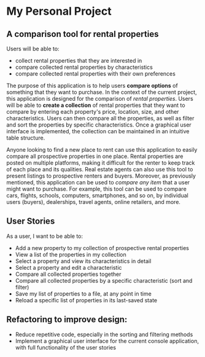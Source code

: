 # My Personal Project

## A comparison tool for rental properties

Users will be able to:
- collect rental properties that they are interested in
- compare collected rental properties by characteristics
- compare collected rental properties with their own preferences

The purpose of this application is to help users **compare options** of something that they want to purchase. 
In the context of the current project, this application is designed for the comparison of *rental properties*. 
Users will be able to **create a collection** of rental properties that they want to compare by entering each property's 
price, location, size, and other characteristics. Users can then compare all the properties, as 
well as filter and sort the properties by specific characteristics. Once a graphical user interface is 
implemented, the collection can be maintained in an intuitive table structure.

Anyone looking to find a new place to rent can use this application to easily compare all prospective properties in
one place. Rental properties are posted on multiple platforms, making it difficult for the renter to keep track of each
place and its qualities. Real estate agents can also use this tool to present listings to prospective renters and 
buyers. Moreover, as previously mentioned, this application can be used to *compare any item* that a user might want to 
purchase. For example, this tool can be used to compare cars, flights, schools, computers, smartphones, and so on, by
individual users (buyers), dealerships, travel agents, online retailers, and more.

## User Stories

As a user, I want to be able to:
- Add a new property to my collection of prospective rental properties
- View a list of the properties in my collection
- Select a property and view its characteristics in detail
- Select a property and edit a characteristic
- Compare all collected properties together
- Compare all collected properties by a specific characteristic (sort and filter)
- Save my list of properties to a file, at any point in time
- Reload a specific list of properties in its last-saved state

## Refactoring to improve design: 
- Reduce repetitive code, especially in the sorting and filtering methods
- Implement a graphical user interface for the current console application, with full functionality of the user stories